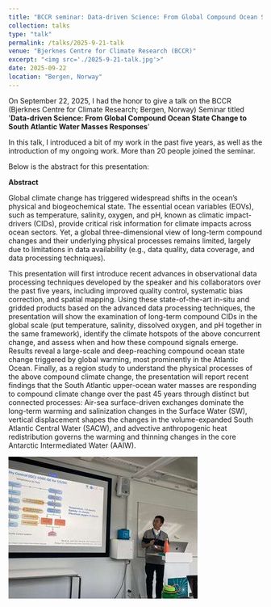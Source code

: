 ```yaml
---
title: "BCCR seminar: Data-driven Science: From Global Compound Ocean State Change to South Atlantic Water Masses Responses"
collection: talks
type: "talk"
permalink: /talks/2025-9-21-talk
venue: "Bjerknes Centre for Climate Research (BCCR)"
excerpt: "<img src='./2025-9-21-talk.jpg'>"
date: 2025-09-22
location: "Bergen, Norway"
---
```


On September 22, 2025, I had the honor to give a talk on the BCCR (Bjerknes Centre for Climate Research; Bergen, Norway) Seminar titled '**Data-driven Science: From Global Compound Ocean State Change to South Atlantic Water Masses Responses**'

In this talk, I introduced a bit of my work in the past five years, as well as the introduction of my ongoing work. More than 20 people joined the seminar. 

Below is the abstract for this presentation:

**Abstract**

Global climate change has triggered widespread shifts in the ocean’s physical and biogeochemical state. The essential ocean variables (EOVs), such as temperature, salinity, oxygen, and pH, known as climatic impact-drivers (CIDs), provide critical risk information for climate impacts across ocean sectors. Yet, a global three-dimensional view of long-term compound changes and their underlying physical processes remains limited, largely due to limitations in data availability (e.g., data quality, data coverage, and data processing techniques).

This presentation will first introduce recent advances in observational data processing techniques developed by the speaker and his collaborators over the past five years, including improved quality control, systematic bias correction, and spatial mapping. Using these state-of-the-art in-situ and gridded products based on the advanced data processing techniques, the presentation will show the examination of long-term compound CIDs in the global scale (put temperature, salinity, dissolved oxygen, and pH together in the same framework), identify the climate hotspots of the above concurrent change, and assess when and how these compound signals emerge. Results reveal a large-scale and deep-reaching compound ocean state change triggered by global warming, most prominently in the Atlantic Ocean. Finally, as a region study to understand the physical processes of the above compound climate change, the presentation will report recent findings that the South Atlantic upper-ocean water masses are responding to compound climate change over the past 45 years through distinct but connected processes: Air-sea surface-driven exchanges dominate the long-term warming and salinization changes in the Surface Water (SW), vertical displacement shapes the changes in the volume-expanded South Atlantic Central Water (SACW), and advective anthropogenic heat redistribution governs the warming and thinning changes in the core Antarctic Intermediated Water (AAIW).



![2025-9-21](/images/2025-9-21-talk.jpg)
